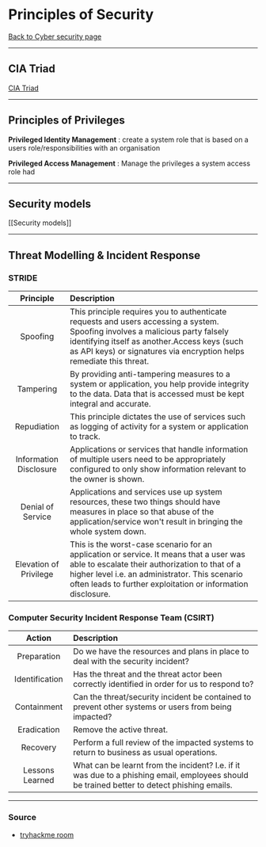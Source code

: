 # Principles of Security
[Back to Cyber security page](Cyber%20security.md)
- --
## CIA Triad
[CIA Triad](CIA%20Triad.md)
- --
##  Principles of Privileges
**Privileged Identity Management** : create a system role that is based on a users role/responsibilities with an organisation

**Privileged Access Management** : Manage the privileges a system access role had
- --
## Security models
[[Security models]]
- --
## Threat Modelling & Incident Response
 ### **STRIDE** 
|Principle|Description|
|:-:|:-|
|Spoofing|This principle requires you to authenticate requests and users accessing a system. Spoofing involves a malicious party falsely identifying itself as another.Access keys (such as API keys) or signatures via encryption helps remediate this threat.|
|Tampering	|By providing anti-tampering measures to a system or application, you help provide integrity to the data. Data that is accessed must be kept integral and accurate.|
|Repudiation|This principle dictates the use of services such as logging of activity for a system or application to track.|
|Information Disclosure|Applications or services that handle information of multiple users need to be appropriately configured to only show information relevant to the owner is shown.|
|Denial of Service|Applications and services use up system resources, these two things should have measures in place so that abuse of the application/service won't result in bringing the whole system down.|
|Elevation of Privilege|This is the worst-case scenario for an application or service. It means that a user was able to escalate their authorization to that of a higher level i.e. an administrator. This scenario often leads to further exploitation or information disclosure.|


### Computer Security Incident Response Team (CSIRT)
|Action|Description|
|:-:|:-|
|Preparation|Do we have the resources and plans in place to deal with the security incident?|
|Identification|Has the threat and the threat actor been correctly identified in order for us to respond to?|
|Containment|Can the threat/security incident be contained to prevent other systems or users from being impacted?|
|Eradication|Remove the active threat.|
|Recovery |Perform a full review of the impacted systems to return to business as usual operations.|
|Lessons Learned|What can be learnt from the incident? I.e. if it was due to a phishing email, employees should be trained better to detect phishing emails.|
- --
### Source
- [tryhackme room](https://tryhackme.com/room/principlesofsecurity)